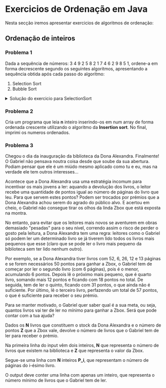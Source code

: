 # Exercicios de Ordenação em Java 

Nesta secção iremos apresentar exercicios de algoritmos de ordenação:

## Ordenação de inteiros

### Problema 1 

Dada a sequência de números: 3 4 9 2 5 8 2 1 7 4 6 2 9 8 5 1, ordene-a em forma
decrescente segundo os seguintes algoritmos, apresentando a sequência obtida após
cada passo do algoritmo:
1. Selection Sort 
1. Bubble Sort

<details>
<summary>Solução do exercicio para SelectionSort</summary>

```.java

import java.util.*;

public class Exercicio1
{

    public static void main(String [] args)
    {
        int[] intArray = new int[] {3,4,9,2,5,8,2,1,7,4,6,2,9,8,5,1};
        int indiceDoArray,j, eleito, maior, pos;
        
        // ordenar o array em forma decrescente
        // Percorrer desde a primeira posicao à penultima posicao do array
        // elegendo um numero para ser comparado
        for(indiceDoArray=0;indiceDoArray < intArray.length - 1;indiceDoArray++)
        {
            eleito = intArray[indiceDoArray];
            
            // encontrar o menor numero à direita do eleito com a sua posicao
            maior = intArray[indiceDoArray + 1];
            pos = indiceDoArray + 1;
            
            // Percorrer os elementos que estao a direita do eleito
            // retornando o maior numero a sua direita e a sua posicao
            for(j=indiceDoArray+2;j<=intArray.length - 1; j++)
            {
                if(intArray[j] > maior)
                {
                    maior = intArray[j];
                    pos = j;
                }
            }
        
            // trocar o numero eleito com o numero da posicao pos
            // o numero da posicao pos e maior numero a direita do eleito
            if(maior > eleito)
            {
                intArray[indiceDoArray] = intArray[pos];
                intArray[pos] = eleito;
            }
        }
        
        //Mostrar os elementos do array ordenados em forma decrescente
        for(int i = 0; i<intArray.length; i++)
        {
            System.out.println((i+1) + "º numero: " + intArray[i]);
        }
    }
}


```

</details>

### Problema 2

Cria um programa que leia **n** inteiro inserindo-os em num array de forma ordenada crescente utilizando o algoritmo da **Insertion sort**. No final, imprimi os numeros ordenados.

### Problema 3

Chegou o dia da inauguração da biblioteca da Dona Alexandra. Finalmente! O Gabriel não pensava noutra coisa desde que soube da sua abertura. Podiam pensar que ele é um miúdo mesmo aplicado como tu e eu, mas na verdade ele tem outros interesses...

Acontece que a Dona Alexandra usa uma estratégia incomum para incentivar os mais jovens a ler: aquando a devolução dos livros, o leitor recebe uma quantidade de pontos igual ao número de páginas do livro que leu. Para que servem estes pontos? Podem ser trocados por prémios que a Dona Alexandra achou serem do agrado do público alvo. E acertou em cheio, o Gabriel não consegue tirar os olhos da linda Zbox que está exposta na montra.

No entanto, para evitar que os leitores mais novos se aventurem em obras demasiado "pesadas" para o seu nível, correndo assim o risco de perder o gosto pela leitura, a Dona Alexandra tem uma regra: leitores como o Gabriel só podem ler um determinado livro se já tiverem lido todos os livros mais pequenos que esse (claro que se pode ler o livro mais pequeno da biblioteca sem ter lido nenhum outro).

Por exemplo, se a Dona Alexandra tiver livros com 52, 6, 26, 12 e 13 páginas e se forem necessários 50 pontos para ganhar a Zbox, o Gabriel tem de começar por ler o segundo livro (com 6 páginas), pois é o menor, acumulando 6 pontos. Depois lê o próximo mais pequeno, que é quarto livro, somando mais 12 pontos e ficando com 18 pontos no total. De seguida, tem de ler o quinto, ficando com 31 pontos, o que ainda não é suficiente. Por último, lê o terceiro livro, perfazendo um total de 57 pontos, o que é suficiente para receber o seu prémio.

Para se manter motivado, o Gabriel quer saber qual é a sua meta, ou seja, quantos livros vai ter de ler no mínimo para ganhar a Zbox. Será que pode contar com a tua ajuda?

Dados os **N** livros que constituem o stock da Dona Alexandra e o número de pontos **Z** que a Zbox vale, devolve o número de livros que o Gabriel tem de ler para receber o prémio.

Na primeira linha do input vêm dois inteiros, **N** que representa o número de livros que existem na biblioteca e **Z** que representa o valor da Zbox.

Segue-se uma linha com **N** inteiros **P_i**, que representam o número de páginas do i-ésimo livro.

O output deve conter uma linha com apenas um inteiro, que representa o número mínimo de livros que o Gabriel tem de ler.










